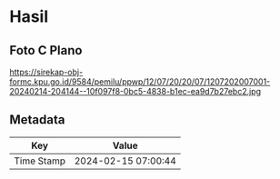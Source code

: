 # Hasil

## Foto C Plano

https://sirekap-obj-formc.kpu.go.id/9584/pemilu/ppwp/12/07/20/20/07/1207202007001-20240214-204144--10f097f8-0bc5-4838-b1ec-ea9d7b27ebc2.jpg


## Metadata

| Key        | Value               |
| ---------- | ------------------- |
| Time Stamp | 2024-02-15 07:00:44 |



